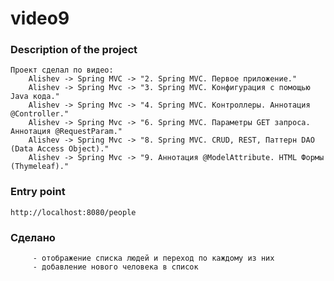 # video9

### Description of the project
    Проект сделал по видео:
        Alishev -> Spring MVC -> "2. Spring MVC. Первое приложение."
        Alishev -> Spring Mvc -> "3. Spring MVC. Конфигурация с помощью Java кода."
        Alishev -> Spring Mvc -> "4. Spring MVC. Контроллеры. Аннотация @Controller."
        Alishev -> Spring Mvc -> "6. Spring MVC. Параметры GET запроса. Аннотация @RequestParam."
        Alishev -> Spring Mvc -> "8. Spring MVC. CRUD, REST, Паттерн DAO (Data Access Object)."
        Alishev -> Spring Mvc -> "9. Аннотация @ModelAttribute. HTML Формы (Thymeleaf)."

### Entry point
    http://localhost:8080/people

### Сделано
         - отображение списка людей и переход по каждому из них
         - добавление нового человека в список